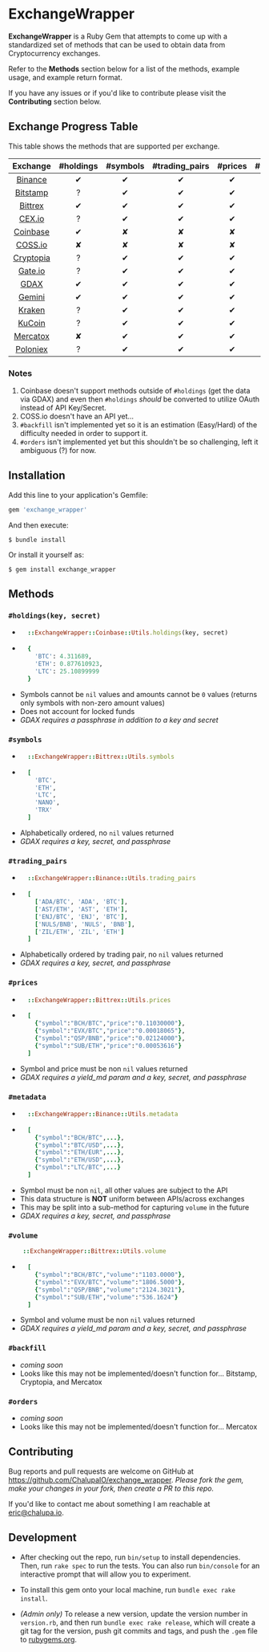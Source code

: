 # ExchangeWrapper

**ExchangeWrapper** is a Ruby Gem that attempts to come up with a standardized set of methods that can be used to obtain data from Cryptocurrency exchanges.

Refer to the **Methods** section below for a list of the methods, example usage, and example return format.

If you have any issues or if you'd like to contribute please visit the **Contributing** section below.


## Exchange Progress Table

This table shows the methods that are supported per exchange.


|  Exchange                                   | #holdings | #symbols | #trading_pairs | #prices | #metadata | #volume | #backfill | #orders
|  :------:                                   | :-------: | :------: | :------------: | :-----: | :-------: | :-----: | :-------: | :-----:
|  [Binance](https://www.binance.com/)        |     ✔     |     ✔    |        ✔       |     ✔   |     ✔     |    ?    |    Hard   |    ?
|  [Bitstamp](https://www.bitstamp.net/)      |     ?     |     ✔    |        ✔       |     ✔   |     ✔     |    ?    |     ✘     |    ?
|  [Bittrex](https://bittrex.com/)            |     ✔     |     ✔    |        ✔       |     ✔   |     ✔     |    ?    |    Hard   |    ?
|  [CEX.io](https://cex.io/)                  |     ?     |     ✔    |        ✔       |     ✔   |     ✔     |    ?    |    Easy   |    ?
|  [Coinbase](https://www.coinbase.com/)      |     ✔     |     ✘    |        ✘       |     ✘   |     ✘     |    ?    |     ✘     |    ?
|  [COSS.io](https://coss.io/)                |     ✘     |     ✘    |        ✘       |     ✘   |     ✘     |    ?    |     ✘     |    ✘
|  [Cryptopia](https://www.cryptopia.co.nz/)  |     ?     |     ✔    |        ✔       |     ✔   |     ✔     |    ?    |     ✘     |    ?
|  [Gate.io](https://gate.io/)                |     ?     |     ✔    |        ✔       |     ✔   |     ✔     |    ?    |    Easy   |    ?
|  [GDAX](https://www.gdax.com/)              |     ✔     |     ✔    |        ✔       |     ✔   |     ✔     |    ?    |    Easy   |    ?
|  [Gemini](https://gemini.com/)              |     ✔     |     ✔    |        ✔       |     ✔   |     ✔     |    ?    |    Easy   |    ?
|  [Kraken](https://www.kraken.com/)          |     ?     |     ✔    |        ✔       |     ✔   |     ✔     |    ?    |    Easy   |    ?
|  [KuCoin](https://www.kucoin.com/)          |     ?     |     ✔    |        ✔       |     ✔   |     ✔     |    ?    |    Hard   |    ?
|  [Mercatox](https://mercatox.com/)          |     ✘     |     ✔    |        ✔       |     ✔   |     ✔     |    ?    |     ✘     |    ✘
|  [Poloniex](https://poloniex.com/)          |     ?     |     ✔    |        ✔       |     ✔   |     ✔     |    ?    |    Easy   |    ?


### Notes
1. Coinbase doesn't support methods outside of `#holdings` (get the data via GDAX) and even then `#holdings` *should* be converted to utilize OAuth instead of API Key/Secret.
2. COSS.io doesn't have an API yet...
3. `#backfill` isn't implemented yet so it is an estimation (Easy/Hard) of the difficulty needed in order to support it.
4. `#orders` isn't implemented yet but this shouldn't be so challenging, left it ambiguous (?) for now.

## Installation

Add this line to your application's Gemfile:

```ruby
gem 'exchange_wrapper'
```

And then execute:

    $ bundle install

Or install it yourself as:

    $ gem install exchange_wrapper


## Methods

### `#holdings(key, secret)`
* ```ruby
    ::ExchangeWrapper::Coinbase::Utils.holdings(key, secret)
  ```
* ```ruby
    {
      'BTC': 4.311689,
      'ETH': 0.877610923,
      'LTC': 25.10899999
    }
  ```
* Symbols cannot be `nil` values and amounts cannot be `0` values (returns only symbols with non-zero amount values)
* Does not account for locked funds
* *GDAX requires a passphrase in addition to a key and secret*

### `#symbols`
* ```ruby
    ::ExchangeWrapper::Bittrex::Utils.symbols
  ```
* ```ruby
    [
      'BTC',
      'ETH',
      'LTC',
      'NANO',
      'TRX'
    ]
  ```
* Alphabetically ordered, no `nil` values returned
* *GDAX requires a key, secret, and passphrase*

### `#trading_pairs`
* ```ruby
    ::ExchangeWrapper::Binance::Utils.trading_pairs
  ```
* ```ruby
    [
      ['ADA/BTC', 'ADA', 'BTC'],
      ['AST/ETH', 'AST', 'ETH'],
      ['ENJ/BTC', 'ENJ', 'BTC'],
      ['NULS/BNB', 'NULS', 'BNB'],
      ['ZIL/ETH', 'ZIL', 'ETH']
    ]
  ```
* Alphabetically ordered by trading pair, no `nil` values returned
* *GDAX requires a key, secret, and passphrase*

### `#prices`
* ```ruby
    ::ExchangeWrapper::Bittrex::Utils.prices
  ```
* ```ruby
    [
      {"symbol":"BCH/BTC","price":"0.11030000"},
      {"symbol":"EVX/BTC","price":"0.00018065"},
      {"symbol":"QSP/BNB","price":"0.02124000"},
      {"symbol":"SUB/ETH","price":"0.00053616"}
    ]
  ```
* Symbol and price must be non `nil` values returned
* *GDAX requires a yield_md param and a key, secret, and passphrase*

### `#metadata`
* ```ruby
    ::ExchangeWrapper::Binance::Utils.metadata
  ```
* ```ruby
    [
      {"symbol":"BCH/BTC",...},
      {"symbol":"BTC/USD",...},
      {"symbol":"ETH/EUR",...},
      {"symbol":"ETH/USD",...},
      {"symbol":"LTC/BTC",...}
    ]
  ```
* Symbol must be non `nil`, all other values are subject to the API
* This data structure is **NOT** uniform between APIs/across exchanges
* This may be split into a sub-method for capturing `volume` in the future
* *GDAX requires a key, secret, and passphrase*

### `#volume`
```ruby
    ::ExchangeWrapper::Bittrex::Utils.volume
  ```
* ```ruby
    [
      {"symbol":"BCH/BTC","volume":"1103.0000"},
      {"symbol":"EVX/BTC","volume":"1806.5000"},
      {"symbol":"QSP/BNB","volume":"2124.3021"},
      {"symbol":"SUB/ETH","volume":"536.1624"}
    ]
  ```
* Symbol and volume must be non `nil` values returned
* *GDAX requires a yield_md param and a key, secret, and passphrase*

### `#backfill`
* *coming soon*
* Looks like this may not be implemented/doesn't function for... Bitstamp, Cryptopia, and Mercatox

### `#orders`
* *coming soon*
* Looks like this may not be implemented/doesn't function for... Mercatox


## Contributing

Bug reports and pull requests are welcome on GitHub at https://github.com/ChalupaIO/exchange_wrapper. *Please fork the gem, make your changes in your fork, then create a PR to this repo.*

If you'd like to contact me about something I am reachable at eric@chalupa.io.


## Development

* After checking out the repo, run `bin/setup` to install dependencies. Then, run `rake spec` to run the tests. You can also run `bin/console` for an interactive prompt that will allow you to experiment.

* To install this gem onto your local machine, run `bundle exec rake install`.

* *(Admin only)* To release a new version, update the version number in `version.rb`, and then run `bundle exec rake release`, which will create a git tag for the version, push git commits and tags, and push the `.gem` file to [rubygems.org](https://rubygems.org).
